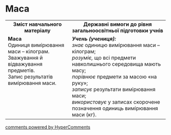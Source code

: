 <div id="hypercomments_widget" class="js-hypercomments-widget invisible"></div>

# Маса
<table>
  <tr>
    <td width="40%" align="center"><b>Зміст навчального матеріалу<b></td>
    <td width="60%" align="center"><b>Державні вимоги до рівня загальноосвітньої підготовки учнів</b></td>
  </tr>
  <tr>
    <td width="40%" style="vertical-align:top !important;"><b>Маса</b><br>
Одиниця вимірювання маси – кілограм.<br>
Зважування й відважування предметів.<br>
Запис результатів вимірювання маси.<br></td>
    <td width="60%" style="vertical-align:top !important;"><i><b>Учень (учениця):</b></i><br>
<i>знає</i>  одиницю вимірювання маси – кілограм;<br>
<i>розуміє,</i> що всі предмети навколишнього середовища мають масу;<br>
<i>порівнює</i> предмети за масою «на руку»;<br>
<i>записує</i> результати вимірювання маси;<br>
<i>використовує</i> у записах скорочене позначення одиниць вимірювання маси (кг).<br></td>
  </tr>
</table>

<div class="js-hypercomments-container">
    <a href="http://hypercomments.com" class="hc-link" title="comments widget">comments powered by HyperComments</a>
</div>